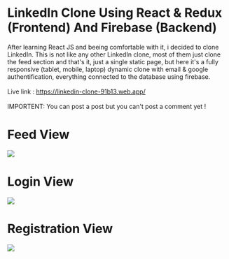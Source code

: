 # LinkedIn Clone Using React & Redux (Frontend) And Firebase (Backend)
After learning React JS and beeing comfortable with it, i decided to clone LinkedIn. This is not like any other LinkedIn clone, most of them just clone the feed section
and that's it, just a single static page, but here it's a fully responsive (tablet, mobile, laptop) dynamic clone with email & google authentification, everything connected to the database using firebase.
<br /><br />
Live link : https://linkedin-clone-91b13.web.app/
<br /><br />
IMPORTENT: You can post a post but you can't post a comment yet !
<br />
<h1>Feed View</h1>
<img src="https://user-images.githubusercontent.com/87146845/177407225-8953cc78-e048-4aee-8f5c-a044538bf784.png" />
<h1>Login View</h1>
<img src="https://user-images.githubusercontent.com/87146845/177406952-963a52fc-b03c-4fc7-997a-78a17bc31c13.png" />
<h1>Registration View</h1>
<img src="https://user-images.githubusercontent.com/87146845/177407052-0add8d4b-06ae-4d5a-b7a2-cbee33d549ba.png" />

